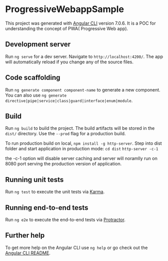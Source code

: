 # ProgressiveWebappSample

This project was generated with [Angular CLI](https://github.com/angular/angular-cli) version 7.0.6.
It is a POC for understanding the concept of PWA( Progressive Web app).

## Development server

Run `ng serve` for a dev server. Navigate to `http://localhost:4200/`. The app will automatically reload if you change any of the source files.

## Code scaffolding

Run `ng generate component component-name` to generate a new component. You can also use `ng generate directive|pipe|service|class|guard|interface|enum|module`.

## Build

Run `ng build` to build the project. The build artifacts will be stored in the `dist/` directory. Use the `--prod` flag for a production build.

To run production build on local, `npm install -g http-server`. Step into dist folder and start application in production mode:
`cd dist`
`http-server -c-1`

the -c-1 option will disable server caching and server will noramlly run on 8080 port serving the production version of application.

## Running unit tests

Run `ng test` to execute the unit tests via [Karma](https://karma-runner.github.io).

## Running end-to-end tests

Run `ng e2e` to execute the end-to-end tests via [Protractor](http://www.protractortest.org/).

## Further help

To get more help on the Angular CLI use `ng help` or go check out the [Angular CLI README](https://github.com/angular/angular-cli/blob/master/README.md).
